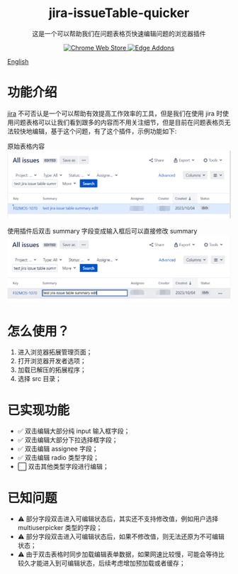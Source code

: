 <h1 align="center">jira-issueTable-quicker</h1>
<p align="center">这是一个可以帮助我们在问题表格页快速编辑问题的浏览器插件</p>
<p align="center">
  <a rel="noreferrer noopener" href="#"><img alt="Chrome Web Store" src="https://img.shields.io/badge/Chrome-141e24.svg?&style=for-the-badge&logo=google-chrome&logoColor=white&color=blue">
  </a> 
  <a rel="noreferrer noopener" href="#"><img alt="Edge Addons" src="https://img.shields.io/badge/Edge-141e24.svg?&style=for-the-badge&logo=microsoft-edge&logoColor=white&color=blue">
  </a>  
</p>

<a href="README_EN.md">English</a>

# 功能介绍
[jira](https://www.atlassian.com/software/jira) 不可否认是一个可以帮助有效提高工作效率的工具，但是我们在使用 jira 时使用问题表格可以让我们看到跟多的内容而不用关注细节，但是目前在问题表格页无法较快地编辑，基于这个问题，有了这个插件，示例功能如下:

原始表格内容
![原始的表格](assets/originIssueTable.png)

使用插件后双击 summary 字段变成输入框后可以直接修改 summary
![使用插件后的表格](assets/doubleClickSummary.png)


# 怎么使用？
 1. 进入浏览器拓展管理页面；
 2. 打开浏览器开发者选项；
 3. 加载已解压的拓展程序；
 4. 选择 src 目录；


# 已实现功能
 - ✅ 双击编辑大部分纯 input 输入框字段；
 - ✅ 双击编辑大部分下拉选择框字段；
 - ✅ 双击编辑 assignee 字段；
 - ✅ 双击编辑 radio 类型字段；
 - ⬜️ 双击其他类型字段进行编辑；
 

# 已知问题
 - ⚠️ 部分字段双击进入可编辑状态后，其实还不支持修改值，例如用户选择 multiuserpicker 类型的字段；
 - ⚠️ 部分字段双击进入可编辑状态后，如果不修改值，则无法还原为不可编辑状态；
 - ⚠️ 由于双击表格时同步加载编辑表单数据，如果网速比较慢，可能会等待比较久才能进入到可编辑状态，后续考虑增加预加载或者缓存；
